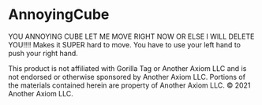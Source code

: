 # AnnoyingCube
YOU ANNOYING CUBE LET ME MOVE RIGHT NOW OR ELSE I WILL DELETE YOU!!!! Makes it SUPER hard to move. You have to use your left hand to push your right hand.

This product is not affiliated with Gorilla Tag or Another Axiom LLC and is not endorsed or otherwise sponsored by Another Axiom LLC. Portions of the materials contained herein are property of Another Axiom LLC. © 2021 Another Axiom LLC.